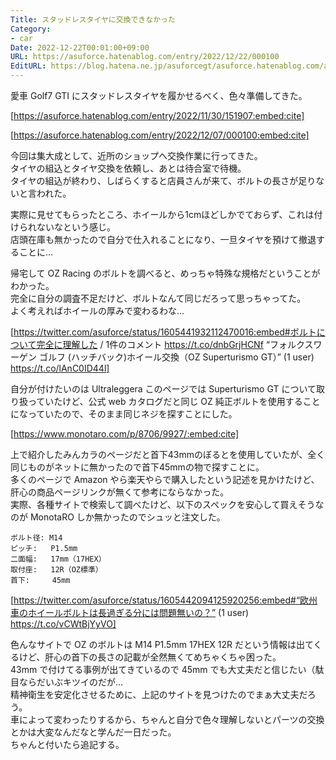 ```yaml
---
Title: スタッドレスタイヤに交換できなかった
Category:
- car
Date: 2022-12-22T00:01:00+09:00
URL: https://asuforce.hatenablog.com/entry/2022/12/22/000100
EditURL: https://blog.hatena.ne.jp/asuforcegt/asuforce.hatenablog.com/atom/entry/4207112889947495358
---
```


愛車 Golf7 GTI にスタッドレスタイヤを履かせるべく、色々準備してきた。

[https://asuforce.hatenablog.com/entry/2022/11/30/151907:embed:cite]

[https://asuforce.hatenablog.com/entry/2022/12/07/000100:embed:cite]

今回は集大成として、近所のショップへ交換作業に行ってきた。  
タイヤの組込とタイヤ交換を依頼し、あとは待合室で待機。  
タイヤの組込が終わり、しばらくすると店員さんが来て、ボルトの長さが足りないと言われた。

実際に見せてもらったところ、ホイールから1cmほどしかでておらず、これは付けられないなという感じ。  
店頭在庫も無かったので自分で仕入れることになり、一旦タイヤを預けて撤退することに...

帰宅して OZ Racing のボルトを調べると、めっちゃ特殊な規格だということがわかった。  
完全に自分の調査不足だけど、ボルトなんて同じだろって思っちゃってた。  
よく考えればホイールの厚みで変わるわな...

[https://twitter.com/asuforce/status/1605441932112470016:embed#ボルトについて完全に理解した / 1件のコメント https://t.co/dnbGrjHCNf “フォルクスワーゲン ゴルフ (ハッチバック)ホイール交換（OZ Superturismo GT）” (1 user) https://t.co/lAnC0ID44l]

自分が付けたいのは Ultraleggera このページでは Superturismo GT について取り扱っていたけど、公式 web カタログだと同じ OZ 純正ボルトを使用することになっていたので、そのまま同じネジを探すことにした。  

[https://www.monotaro.com/p/8706/9927/:embed:cite]

上で紹介したみんカラのページだと首下43mmのぼるとを使用していたが、全く同じものがネットに無かったので首下45mmの物で探すことに。  
多くのページで Amazon やら楽天やらで購入したという記述を見かけたけど、肝心の商品ページリンクが無くて参考にならなかった。  
実際、各種サイトで検索して調べたけど、以下のスペックを安心して買えそうなのが MonotaRO しか無かったのでシュッと注文した。

```
ボルト径: M14
ピッチ:   P1.5mm
二面幅:   17mm（17HEX）
取付座:   12R（OZ標準）
首下:     45mm
```

[https://twitter.com/asuforce/status/1605442094125920256:embed#“欧州車のホイールボルトは長過ぎる分には問題無いの？” (1 user) https://t.co/vCWtBjYyVO]

色んなサイトで OZ のボルトは M14 P1.5mm 17HEX 12R だという情報は出てくるけど、肝心の首下の長さの記載が全然無くてめちゃくちゃ困った。  
43mm で付けてる事例が出てきているので 45mm でも大丈夫だと信じたい（駄目ならだいぶキツイのだが...  
精神衛生を安定化させるために、上記のサイトを見つけたのでまぁ大丈夫だろう。  
車によって変わったりするから、ちゃんと自分で色々理解しないとパーツの交換とかは大変なんだなと学んだ一日だった。  
ちゃんと付いたら追記する。  
